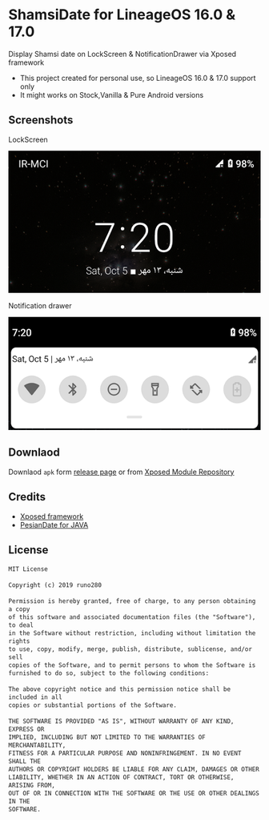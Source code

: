 # ShamsiDate for LineageOS 16.0 & 17.0
Display Shamsi date on LockScreen & NotificationDrawer via Xposed framework

* This project created for personal use, so LineageOS 16.0 & 17.0 support only
* It might works on Stock,Vanilla & Pure Android versions

## Screenshots

LockScreen

![](screenshot/Screenshot_20191005-072015.png)

Notification drawer

![](screenshot/Screenshot_20191005-072002.png)


## Downlaod
Downlaod `apk` form [release page](https://github.com/runo280/ShamsiDate/releases) or from [Xposed Module Repository](https://repo.xposed.info/module/io.github.runo280.shamsidate)

## Credits
* [Xposed framework](https://forum.xda-developers.com/showthread.php?t=3034811)
* [PesianDate for JAVA](https://github.com/abbashosseini/PersianDT)

## License
    MIT License
    
    Copyright (c) 2019 runo280
    
    Permission is hereby granted, free of charge, to any person obtaining a copy
    of this software and associated documentation files (the "Software"), to deal
    in the Software without restriction, including without limitation the rights
    to use, copy, modify, merge, publish, distribute, sublicense, and/or sell
    copies of the Software, and to permit persons to whom the Software is
    furnished to do so, subject to the following conditions:

    The above copyright notice and this permission notice shall be included in all
    copies or substantial portions of the Software.

    THE SOFTWARE IS PROVIDED "AS IS", WITHOUT WARRANTY OF ANY KIND, EXPRESS OR
    IMPLIED, INCLUDING BUT NOT LIMITED TO THE WARRANTIES OF MERCHANTABILITY,
    FITNESS FOR A PARTICULAR PURPOSE AND NONINFRINGEMENT. IN NO EVENT SHALL THE
    AUTHORS OR COPYRIGHT HOLDERS BE LIABLE FOR ANY CLAIM, DAMAGES OR OTHER
    LIABILITY, WHETHER IN AN ACTION OF CONTRACT, TORT OR OTHERWISE, ARISING FROM,
    OUT OF OR IN CONNECTION WITH THE SOFTWARE OR THE USE OR OTHER DEALINGS IN THE
    SOFTWARE.

